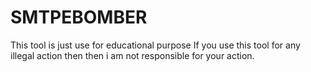 # SMTPEBOMBER
This tool is just use for educational purpose If you use this tool for any illegal action then then i am not responsible for your action.
